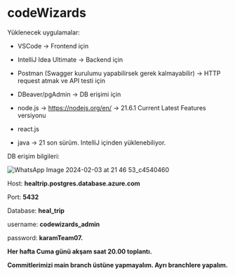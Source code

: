 # codeWizards

Yüklenecek uygulamalar:
- VSCode -> Frontend için
- IntelliJ Idea Ultimate -> Backend için
- Postman (Swagger kurulumu yapabilirsek gerek kalmayabilir) -> HTTP request atmak ve API testi için
- DBeaver/pgAdmin -> DB erişimi için

- node.js -> https://nodejs.org/en/ -> 21.6.1 Current Latest Features versiyonu
- react.js
- java -> 21 son sürüm. IntelliJ içinden yüklenebiliyor.


DB erişim bilgileri:

![WhatsApp Image 2024-02-03 at 21 46 53_c4540460](https://github.com/atkaksoy501/HealTrip/assets/72624958/c104ff70-28bc-4a62-bbc0-621a804c59dc)

Host: 
**healtrip.postgres.database.azure.com**

Port:
**5432**

Database:
**heal_trip**

username:
**codewizards_admin**

password:
**karamTeam07.**

**Her hafta Cuma günü akşam saat 20.00 toplantı.**

**Commitlerimizi main branch üstüne yapmayalım. Ayrı branchlere yapalım.**
